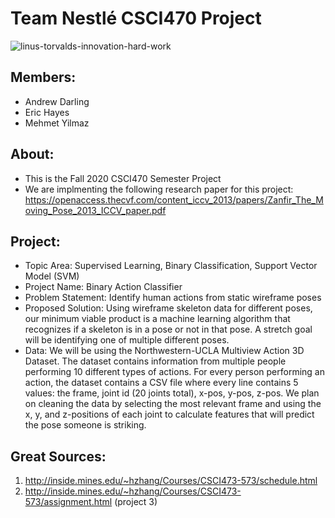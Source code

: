 # Team Nestlé CSCI470 Project

![linus-torvalds-innovation-hard-work](https://user-images.githubusercontent.com/15916367/94550311-c1dab400-0210-11eb-92df-8e0064d639de.jpg)

## Members:
- Andrew Darling
- Eric Hayes
- Mehmet Yilmaz

## About:
- This is the Fall 2020 CSCI470 Semester Project
- We are implmenting the following research paper for this project: https://openaccess.thecvf.com/content_iccv_2013/papers/Zanfir_The_Moving_Pose_2013_ICCV_paper.pdf


## Project:
- Topic Area: Supervised Learning, Binary Classification, Support Vector Model (SVM)
- Project Name: Binary Action Classifier
- Problem Statement:  Identify human actions from static wireframe poses
- Proposed Solution: Using wireframe skeleton data for different poses, our minimum viable product is a machine learning algorithm that recognizes if a skeleton is in a pose or not in that pose. A stretch goal will be identifying one of multiple different poses.
- Data: We will be using the Northwestern-UCLA Multiview Action 3D Dataset. The dataset contains information from multiple people performing 10 different types of actions. For every person performing an action, the dataset contains a CSV file where every line contains 5 values: the frame, joint id (20 joints total), x-pos, y-pos, z-pos. We plan on cleaning the data by selecting the most relevant frame and using the x, y, and z-positions of each joint to calculate features that will predict the pose someone is striking.

## Great Sources:
1) http://inside.mines.edu/~hzhang/Courses/CSCI473-573/schedule.html
2) http://inside.mines.edu/~hzhang/Courses/CSCI473-573/assignment.html (project 3)
